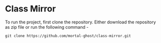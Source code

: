 # Class Mirror

To run the project, first clone the repository. Either download the repository as zip file or run the following command -

``` git clone https://github.com/mortal-ghost/class-mirror.git ```
